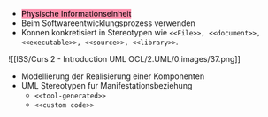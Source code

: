 
-  <mark style="background: #FF5582A6;">Physische Informationseinheit</mark>
- Beim Softwareentwicklungsprozess verwenden
- Konnen konkretisiert in Stereotypen wie `<<File>>, <<document>>, <<executable>>, <<source>>, <<library>>`.



![[ISS/Curs 2 - Introduction UML OCL/2.UML/0.images/37.png]]


- Modellierung der Realisierung einer Komponenten
- UML Stereotypen fur Manifestationsbeziehung
	- `<<tool-generated>>`
	- `<<custom code>>`

